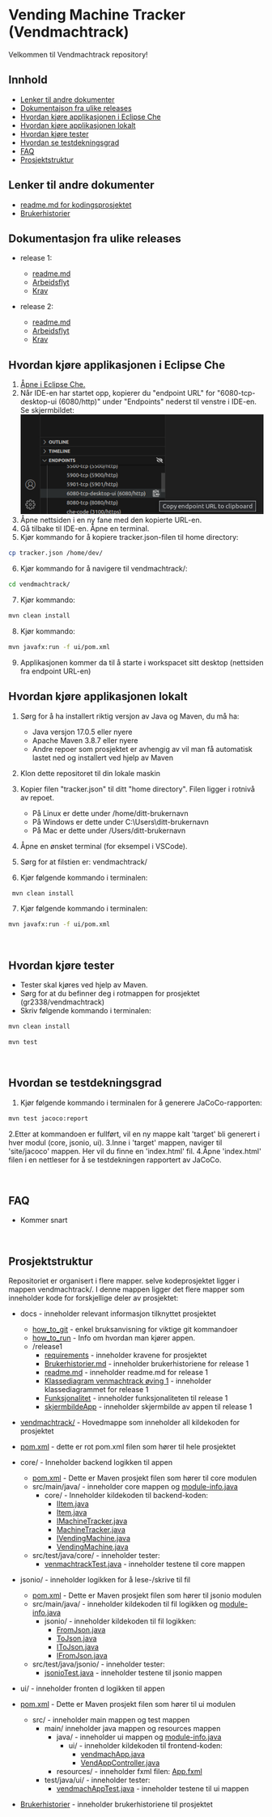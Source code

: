 # Vending Machine Tracker (Vendmachtrack)

Velkommen til Vendmachtrack repository!


## Innhold

- [Lenker til andre dokumenter](#lenker-til-andre-dokumenter) 
- [Dokumentajson fra ulike releases](#dokumentasjon-fra-ulike-releases)
- [Hvordan kjøre applikasjonen i Eclipse Che](#hvordan-kjøre-applikasjonen-i-eclipse-che)
- [Hvordan kjøre applikasjonen lokalt](#hvordan-kjøre-applikasjonen-lokalt)  
- [Hvordan kjøre tester](#hvordan-kjøre-tester)
- [Hvordan se testdekningsgrad](#hvordan-se-testdekningsgrad)
- [FAQ](#faq)
- [Prosjektstruktur](#prosjektstruktur)

## Lenker til andre dokumenter

- [readme.md for kodingsprosjektet](/vendmachtrack/readme.md)
- [Brukerhistorier](/docs/Brukerhistorier.md)

## Dokumentasjon fra ulike releases

- release 1:
  - [readme.md](/docs/release1/readme.md)
  - [Arbeidsflyt](/docs/release1/Arbeidsflyt_1.md)
  - [Krav](/docs/release1/Krav_1.md)


- release 2:
  - [readme.md](/docs/release2/readme.md)
  - [Arbeidsflyt](/docs/release2/Arbeidsflyt_2.md)
  - [Krav](/docs/release2/Krav_2.md)

## Hvordan kjøre applikasjonen i Eclipse Che

1. [Åpne i Eclipse Che.](https://che.stud.ntnu.no/#https://gitlab.stud.idi.ntnu.no/it1901/groups-2023/gr2338/gr2338?new)
2. Når IDE-en har startet opp, kopierer du "endpoint URL" for "6080-tcp-desktop-ui (6080/http)" under "Endpoints" nederst til venstre i IDE-en. Se skjermbildet:
![Alt text](/docs/images/endpoint_eclipse-che.png)
3. Åpne nettsiden i en ny fane med den kopierte URL-en.
4. Gå tilbake til IDE-en. Åpne en terminal.
5. Kjør kommando for å kopiere tracker.json-filen til home directory:
```bash
cp tracker.json /home/dev/
```
6. Kjør kommando for å navigere til vendmachtrack/:
```bash
cd vendmachtrack/
```
7. Kjør kommando:
```bash
mvn clean install
```
8. Kjør kommando:
```bash
mvn javafx:run -f ui/pom.xml
```
9. Applikasjonen kommer da til å starte i workspacet sitt desktop (nettsiden fra endpoint URL-en)

## Hvordan kjøre applikasjonen lokalt

1. Sørg for å ha installert riktig versjon av Java og Maven, du må ha:
    - Java versjon 17.0.5 eller nyere
    - Apache Maven 3.8.7 eller nyere
    - Andre repoer som prosjektet er avhengig av vil man få automatisk lastet ned og installert ved hjelp av Maven
2. Klon dette repositoret til din lokale maskin
3. Kopier filen "tracker.json" til ditt "home directory". Filen ligger i rotnivå av repoet.

    - På Linux er dette under /home/ditt-brukernavn
    - På Windows er dette under C:\Users\ditt-brukernavn
    - På Mac er dette under /Users/ditt-brukernavn


4. Åpne en ønsket terminal (for eksempel i VSCode).
5. Sørg for at filstien er: vendmachtrack/
6. Kjør følgende kommando i terminalen:

```bash
 mvn clean install 
```

7. Kjør følgende kommando i terminalen:

```bash
mvn javafx:run -f ui/pom.xml
```

<br>

## Hvordan kjøre tester

- Tester skal kjøres ved hjelp av Maven.
- Sørg for at du befinner deg i rotmappen for prosjektet (gr2338/vendmachtrack)
- Skriv følgende kommando i terminalen:  

```bash
mvn clean install 
```

```bash
mvn test 
```

<br>

## Hvordan se testdekningsgrad

1. Kjør følgende kommando i terminalen for å generere JaCoCo-rapporten:

```bash
mvn test jacoco:report
```

2.Etter at kommandoen er fullført, vil en ny mappe kalt 'target' bli generert i hver modul (core, jsonio, ui).
3.Inne i 'target' mappen, naviger til 'site/jacoco' mappen. Her vil du finne en 'index.html' fil.
4.Åpne 'index.html' filen i en nettleser for å se testdekningen rapportert av JaCoCo.

<br>

## FAQ

- Kommer snart

<br>

## Prosjektstruktur

Repositoriet er organisert i flere mapper. selve kodeprosjektet ligger i mappen vendmachtrack/. I denne mappen ligger det flere mapper som inneholder kode for forskjellige deler av prosjektet:

- docs - inneholder relevant informasjon tilknyttet prosjektet
  - [how_to_git](docs/how_to_git.md) - enkel bruksanvisning for viktige git kommandoer
  - [how_to_run](docs/how_to_run.md) - Info om hvordan man kjører appen.
  - /release1
    - [requirements](docs/release1/requirements.md) - inneholder kravene for prosjektet
    - [Brukerhistorier.md](docs/release1/Brukerhistorier.md) - inneholder brukerhistoriene for release 1
    - [readme.md](docs/release1/readme.md) - inneholder readme.md for release 1
    - [Klassediagram venmachtrack øving 1](docs/release1/Klassediagram.png) - inneholder klassediagrammet for release 1
    - [Funksjonalitet](docs/release1/Funksjonalitet.md) - inneholder funksjonaliteten til release 1
    - [skjermbildeApp](docs/release1/skjermbildeApp.png) - inneholder skjermbilde av appen til release 1

- [vendmachtrack/](vendmachtrack/) - Hovedmappe som inneholder all kildekoden for prosjektet

- [pom.xml](vendmachtrack/pom.xml) - dette er rot pom.xml filen som hører til hele prosjektet

- core/ - Inneholder backend logikken til appen
  - [pom.xml](vendmachtrack/core/pom.xml) - Dette er Maven prosjekt filen som hører til core modulen
  - src/main/java/ - inneholder core mappen og [module-info.java](vendmachtrack/core/src/main/java/module-info.java)
    - core/ - Inneholder kildekoden til backend-koden:  
      - [IItem.java](vendmachtrack/core/src/main/java/core/IItem.java)
      - [Item.java](vendmachtrack/core/src/main/java/core/Item.java)
      - [IMachineTracker.java](vendmachtrack/core/src/main/java/core/IMachineTracker.java)
      - [MachineTracker.java](vendmachtrack/core/src/main/java/core/MachineTracker.java)
      - [IVendingMachine.java](vendmachtrack/core/src/main/java/core/IVendingMachine.java)
      - [VendingMachine.java](vendmachtrack/core/src/main/java/core/VendingMachine.java)
  - src/test/java/core/ - inneholder tester:
    - [venmachtrackTest.java](vendmachtrack/core/src/test/java/core/venmachtrackTest.java) - inneholder testene til core mappen

- jsonio/ - inneholder logikken for å lese-/skrive til fil
  - [pom.xml](vendmachtrack/jsonio/pom.xml) - Dette er Maven prosjekt filen som hører til jsonio modulen
  - src/main/java/ - inneholder kildekoden til fil logikken og [module-info.java](vendmachtrack/jsonio/src/main/java/module-info.java)
    - jsonio/ - inneholder kildekoden til fil logikken: 
      - [FromJson.java](vendmachtrack/jsonio/src/main/java/jsonio/FromJson.java)
      - [ToJson.java](vendmachtrack/jsonio/src/main/java/jsonio/ToJson.java)
      - [IToJson.java](vendmachtrack/jsonio/src/main/java/jsonio/IToJson.java)
      - [IFromJson.java](vendmachtrack/jsonio/src/main/java/jsonio/IFromJson.java)
  - src/test/java/jsonio/ - inneholder tester:
    - [jsonioTest.java](vendmachtrack/jsonio/src/test/java/jsonio/jsonioTest.java) - inneholder testene til jsonio mappen

- ui/ - inneholder fronten d logikken til appen
- [pom.xml](vendmachtrack/ui/pom.xml) - Dette er Maven prosjekt filen som hører til ui modulen
  - src/ - inneholder main mappen og test mappen
    - main/ inneholder java mappen og resources mappen
      - java/ - inneholder ui mappen og [module-info.java](vendmachtrack/ui/src/main/java/module-info.java)
        - ui/ - inneholder kildekoden til frontend-koden:   
          - [vendmachApp.java](vendmachtrack/ui/src/main/java/ui/App.java) 
          - [VendAppController.java](vendmachtrack/ui/src/main/java/ui/vendAppController.java)
      - resources/ - inneholder fxml filen: [App.fxml](vendmachtrack/ui/src/main/resources/ui/App.fxml)  
    - test/java/ui/ - inneholder tester:
      - [vendmachAppTest.java](vendmachtrack/ui/src/test/java/ui/vendmachAppTest.java) - inneholder testene til ui mappen

- [Brukerhistorier](Brukerhistorier.md) - inneholder brukerhistoriene til prosjektet